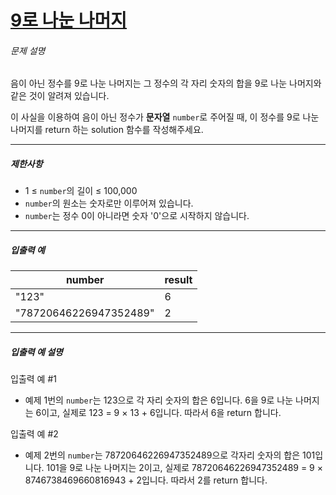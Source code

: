 # [9로 나눈 나머지](https://school.programmers.co.kr/learn/courses/30/lessons/181914)


###### 문제 설명


음이 아닌 정수를 9로 나눈 나머지는 그 정수의 각 자리 숫자의 합을 9로 나눈 나머지와 같은 것이 알려져 있습니다.  

이 사실을 이용하여 음이 아닌 정수가 **문자열** `number`로 주어질 때, 이 정수를 9로 나눈 나머지를 return 하는 solution 함수를 작성해주세요.




---


##### 제한사항


* 1 ≤ `number`의 길이 ≤ 100,000
* `number`의 원소는 숫자로만 이루어져 있습니다.
* `number`는 정수 0이 아니라면 숫자 '0'으로 시작하지 않습니다.




---


##### 입출력 예




| number | result |
| --- | --- |
| "123" | 6 |
| "78720646226947352489" | 2 |




---


##### 입출력 예 설명


입출력 예 \#1


* 예제 1번의 `number`는 123으로 각 자리 숫자의 합은 6입니다. 6을 9로 나눈 나머지는 6이고, 실제로 123 \= 9 × 13 \+ 6입니다. 따라서 6을 return 합니다.


입출력 예 \#2


* 예제 2번의 `number`는 78720646226947352489으로 각자리 숫자의 합은 101입니다. 101을 9로 나눈 나머지는 2이고, 실제로 78720646226947352489 \= 9 × 8746738469660816943 \+ 2입니다. 따라서 2를 return 합니다.




